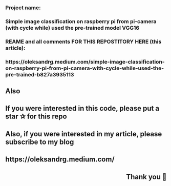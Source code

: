 <h3 align="left">Project name:</h3>
<h3 align="left">Simple image classification on raspberry pi from pi-camera (with cycle while) used the pre-trained model VGG16</h3>



<h3 align="left">REAME and all comments FOR THIS REPOSTITORY HERE (this article): </h3>
<h3 align="left">https://oleksandrg.medium.com/simple-image-classification-on-raspberry-pi-from-pi-camera-with-cycle-while-used-the-pre-trained-b827a3935113 </h3>



<h2 align="left">Also</h2>
<h2 align="left">If you were interested in this code, please put a star ✰ for this repo </h2>
<h2 align="left">Also, if you were interested in my article, please subscribe to my blog </h2>
<h2 align="left"> https://oleksandrg.medium.com/ </h2>

<h2 align="right">Thank you 🙂</h2>
